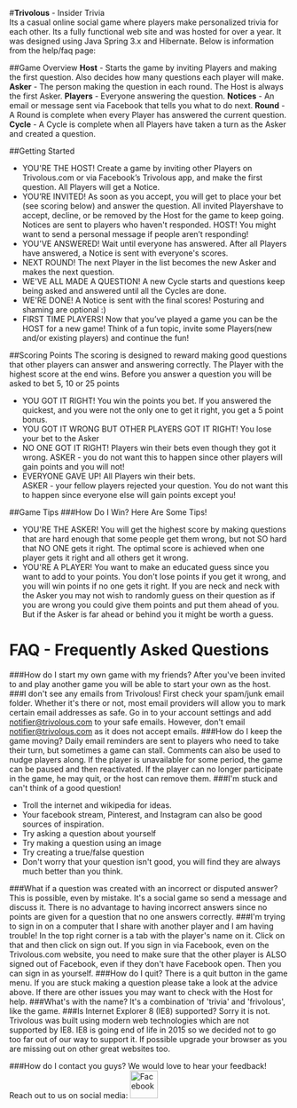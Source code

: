  
#**Trivolous** - Insider Trivia  
Its a casual online social game where players make personalized trivia for each other.   Its a fully functional web site and was hosted for over a year.  It was designed using Java Spring 3.x and Hibernate.  Below is information from the help/faq page:

##Game Overview
**Host** - Starts the game by inviting Players and making the first question. Also decides how many questions each player will make.
**Asker** - The person making the question in each round.   The Host is always the first Asker.
**Players** - Everyone answering the question.
**Notices** - An email or message sent via Facebook that tells you what to do next.
**Round** - A Round is complete when every Player has answered the current question.
**Cycle** - A Cycle is complete when all Players have taken a turn as the Asker and created a question.

##Getting Started
* YOU'RE THE HOST!
Create a game by inviting other Players on Trivolous.com or
	via Facebook&rsquo;s Trivolous app, and make the first question. All
	Players will get a Notice.
* YOU&rsquo;RE INVITED!
As soon as you accept, you will get to place your bet (see
	scoring below) and answer the question. All invited Playershave to
	accept, decline, or be removed by the Host for the game to keep
	going. Notices are sent to players who haven't responded.
HOST! You might want to send a personal message if people
	aren&rsquo;t responding!
* YOU'VE ANSWERED!
Wait until everyone has answered. After all Players have
	answered, a Notice is sent with everyone's scores.
* NEXT ROUND!
The next Player in the list becomes the new Asker and makes
	the next question.
* WE'VE ALL MADE A QUESTION!
A new Cycle starts and questions keep being asked and answered
	until all the Cycles are done.
* WE'RE DONE!
A Notice is sent with the final scores! Posturing and shaming
	are optional :)
* FIRST TIME PLAYERS!
Now that you&rsquo;ve played a game you can be the HOST for a
	new game! Think of a fun topic, invite some Players(new and/or
	existing players) and continue the fun!



##Scoring Points
The scoring is designed to reward making good questions that
other players can answer and answering correctly. The Player with
the highest score at the end wins. Before you answer a question you 
will be asked to bet 5, 10 or 25 points
* YOU GOT IT RIGHT!
You win the points you bet.  If you answered the quickest, and you were not the only one to get it right, you get a 5 point bonus.
* YOU GOT IT WRONG BUT OTHER PLAYERS GOT IT RIGHT!
You lose your bet to the Asker
* NO ONE GOT IT RIGHT!
Players win their bets even though they got it wrong. 
ASKER -	you do not want this to happen since other players will gain points
	and you will not!
* EVERYONE GAVE UP!
All Players win their bets.  
ASKER - your fellow players rejected your question. You do not want this to happen since
	everyone else will gain points except you!



							
##Game Tips
###How Do I Win? Here Are Some Tips!
				
* YOU'RE THE ASKER!
You will get the highest score by making questions that are
	hard enough that some people get them wrong, but not SO hard that NO
	ONE gets it right. The optimal score is achieved when one player
	gets it right and all others get it wrong.
* YOU'RE A PLAYER!
You want to make an educated guess since you want to add to
	your points. You don't lose points if you get it wrong, and you will
	win points if no one gets it right. If you are neck and neck with
	the Asker you may not wish to randomly guess on their question as if
	you are wrong you could give them points and put them ahead of you.
	But if the Asker is far ahead or behind you it might be worth a
	guess.


					
						
# FAQ - Frequently Asked Questions
							
###How do I start my own game with my friends?
After you've been invited to and play another game you will be
	able to start your own as the host. 
###I don't see any emails from Trivolous!
First check your spam/junk email folder. Whether it's
there or not, most email providers will allow you to mark certain
email addresses as safe. Go in to your account settings and add
notifier@trivolous.com to your safe emails. However, don't email
notifier@trivolous.com as it does not accept emails.
###How do I keep the game moving?
Daily email reminders are sent to players who need to take
their turn, but sometimes a game can stall. Comments can also be
used to nudge players along. If the player is unavailable for some
period, the game can be paused and then reactivated. If the player
can no longer participate in the game, he may quit, or the host can
remove them.
###I'm stuck and can't think of a good question!
* Troll the internet and wikipedia for ideas.
* Your facebook stream, Pinterest, and Instagram can also be good sources of inspiration.
* Try asking a question about yourself
* Try making a question using an image
* Try creating a true/false question
* Don't worry that your question isn't good, you will find they are always much better than you think.
								
###What if a question was created with an incorrect or disputed answer?
This is possible, even by mistake. It's a social game so send a message and discuss it. There is no advantage to having incorrect answers since no points are given for a question that no one answers
correctly.
###I'm trying to sign in on a computer that I share with another player and I am having trouble!
In the top right corner is a tab with the player's name on it.  Click on that and then click on sign out. If you sign in via Facebook, even on the Trivolous.com website, you need to make sure that the other player is ALSO signed out of Facebook, even if they don't have Facebook open. Then you can sign in as yourself.
###How do I quit?
There is a quit button in the game menu. If you are stuck making a question please take a look at the advice above. If there are other issues you may want to check with the Host for help.
###What's with the name?
It's a combination of 'trivia' and 'frivolous', like the game.
###Is Internet Explorer 8 (IE8) supported?
Sorry it is not.  Trivolous was built using modern web technologies which are not supported by IE8.  IE8 is going end of life in 2015 so we decided not to go too far out of our way to support it.  If possible upgrade your browser as you are missing out on other great websites too.
								
###How do I contact you guys?
We would love to hear your feedback!  Reach out to us on social media:
	<a href="https://www.facebook.com/pages/Trivolous/1666305153600742" target="_blank"><img src="//s3.amazonaws.com/trivolous/img/icons/facebook.gif" width="50" height="50" alt="Facebook">
									
